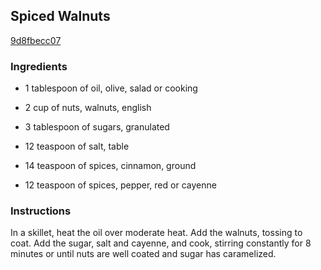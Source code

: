 ## Spiced Walnuts

[9d8fbecc07](http://www.food.com/recipe/spiced-walnuts-172994)

### Ingredients

 - 1 tablespoon of oil, olive, salad or cooking

 - 2 cup of nuts, walnuts, english

 - 3 tablespoon of sugars, granulated

 - 12 teaspoon of salt, table

 - 14 teaspoon of spices, cinnamon, ground

 - 12 teaspoon of spices, pepper, red or cayenne

### Instructions

In a skillet, heat the oil over moderate heat. Add the walnuts, tossing to coat. Add the sugar, salt and cayenne, and cook, stirring constantly for 8 minutes or until nuts are well coated and sugar has caramelized.